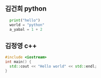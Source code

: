 ## 김건희 python
```python
  print("hello")
  world = "python"
  a_yabal = 1 + 2
```

## 김정영 c++
```c++
#include <iostream>
int main() {
  std::cout << "Hello world" << std::endl; 
}
```
